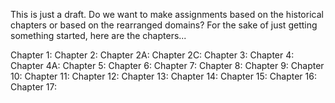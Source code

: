This is just a draft.  Do we want to make assignments based on the historical chapters or based on the rearranged domains?  For the sake of just getting something started, here are the chapters...

Chapter 1:
Chapter 2:
Chapter 2A:
Chapter 2C:
Chapter 3:
Chapter 4:
Chapter 4A:
Chapter 5:
Chapter 6:
Chapter 7:
Chapter 8:
Chapter 9:
Chapter 10:
Chapter 11:
Chapter 12:
Chapter 13:
Chapter 14:
Chapter 15:
Chapter 16:
Chapter 17:

